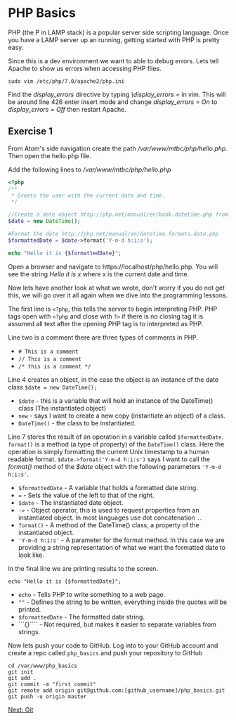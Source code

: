 # PHP Basics

PHP (the P in LAMP stack) is a popular server side scripting language. Once you have a LAMP server up an running, getting started with PHP is pretty easy.

Since this is a dev environment we want to able to debug errors. Lets tell Apache to show us errors when accessing PHP files.

````
sudo vim /etc/php/7.0/apache2/php.ini
````

Find the _display_errors_ directive by typing _\display_errors =_ in vim. This will be around line 426 enter insert mode and change _display_errors = On_ to _display_errors = Off_ then restart Apache.


## Exercise 1
From Atom's side navigation create the path _/var/www/mtbc/php/hello.php_. Then open the hello.php file.

Add the following lines to _/var/www/mtbc/php/hello.php_

````php
<?php
/**
 * Greets the user with the current date and time.
 */

//Create a date object http://php.net/manual/en/book.datetime.php from PHP's built
$date = new DateTime();

#Format the date http://php.net/manual/en/datetime.formats.date.php
$formattedDate = $date->format('Y-m-d h:i:s');

echo "Hello it is {$formattedDate}";
````

Open a browser and navigate to https://localhost/php/hello.php. You will see the string _Hello it is x_ where x is the current date and time.

Now lets have another look at what we wrote, don't worry if you do not get this, we will go over it all again when we dive into the programming lessons.

The first line is ````<?php````, this tells the server to begin interpreting PHP. PHP tags open with ````<?php```` and close with ````?>```` if there is no closing tag it is assumed all text after the opening PHP tag is to interpreted as PHP.

Line two is a comment there are three types of comments in PHP.
* ````# This is a comment````
* ````// This is a comment ````  
* ````/* this is a comment */````

Line 4 creates an object, in the case the object is an instance of the date class ````$date = new DateTime();````

* ````$date```` - this is a variable that will hold an instance of the DateTime() class (The instantiated object)
* ````new```` - says I want to create a new copy (instantiate an object) of a class.
* ````DateTime()```` - the class to be instantiated.

Line 7 stores the result of an operation in a variable called ````$formattedDate````.
````format()```` is a method (a type of property) of the ````DateTime()```` class.
Here the operation is simply formatting the current Unix timestamp to a human
readable format. ````$date->format('Y-m-d h:i:s')```` says I want to call the _format()_
method of the _$date_ object with the following parameters ````'Y-m-d h:i:s'````.

* ````$formattedDate```` - A variable that holds a formatted date string.
* ````=```` - Sets the value of the left to that of the right.
* ````$date```` - The instantiated date object.
* ````->```` - Object operator, this is used to request properties from an
instantiated object. In most languages use dot concatenation ```` . ````.
* ````format()```` - A method of the DateTime() class, a property of the instantiated
object.
* ````'Y-m-d h:i:s'```` - A parameter for the format method. In this case we are
providing a string representation of what we want the formatted date to look like.

In the final line we are printing results to the screen.

````echo "Hello it is {$formattedDate}";````

* ````echo```` - Tells PHP to write something to a web page.
* ````""```` - Defines the string to be written, everything inside the quotes will
be printed.
* ````$formattedDate```` - The formatted date string.
* ```{}```` - Not required, but makes it easier to separate variables from strings.

Now lets push your code to GitHub. Log into to your GitHub account and create a
repo called ````php_basics```` and push your repository to GitHub

````
cd /var/www/php_basics
git init
git add .
git commit -m "first commit"
git remote add origin git@github.com:[github_username]/php_basics.git
git push -u origin master
````  

[Next: Git](09-Git.md)

